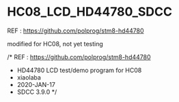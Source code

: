 # HC08_LCD_HD44780_SDCC

REF : https://github.com/polprog/stm8-hd44780

modified for HC08, not yet testing

/* REF : https://github.com/polprog/stm8-hd44780
 * HD44780 LCD test/demo program for HC08
 * xiaolaba
 * 2020-JAN-17
 * SDCC 3.9.0
 */


